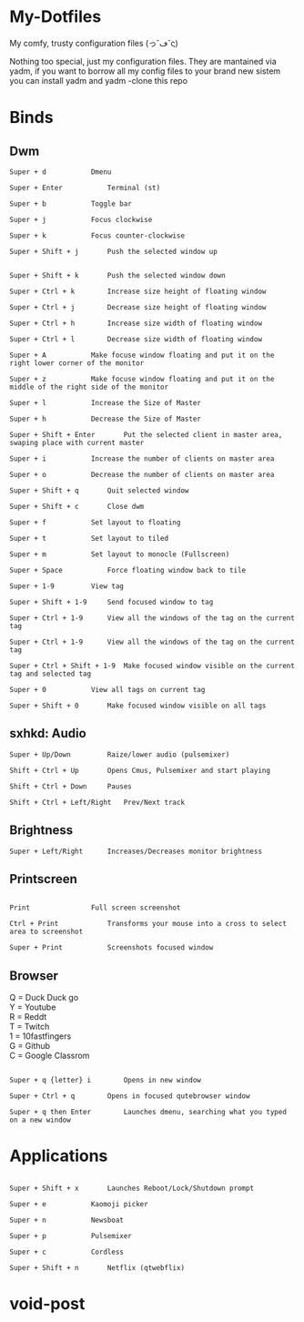 # My-Dotfiles
My comfy, trusty configuration files (っ˘ڡ˘ς)

Nothing too special, just my configuration files. They are mantained via yadm, if you want to borrow all my config files to your brand new sistem you can install yadm and yadm -clone this repo

# Binds

## Dwm 
```
Super + d		    Dmenu

Super + Enter		    Terminal (st)

Super + b		    Toggle bar

Super + j		    Focus clockwise

Super + k		    Focus counter-clockwise

Super + Shift + j	    Push the selected window up 


Super + Shift + k	    Push the selected window down  

Super + Ctrl + k	    Increase size height of floating window  

Super + Ctrl + j	    Decrease size height of floating window  

Super + Ctrl + h	    Increase size width of floating window  

Super + Ctrl + l	    Decrease size width of floating window  

Super + A		    Make focuse window floating and put it on the right lower corner of the monitor

Super + z		    Make focuse window floating and put it on the middle of the right side of the monitor

Super + l		    Increase the Size of Master

Super + h		    Decrease the Size of Master

Super + Shift + Enter	    Put the selected client in master area, swaping place with current master

Super + i		    Increase the number of clients on master area

Super + o		    Decrease the number of clients on master area

Super + Shift + q	    Quit selected window

Super + Shift + c	    Close dwm

Super + f		    Set layout to floating

Super + t		    Set layout to tiled

Super +	m		    Set layout to monocle (Fullscreen)

Super + Space		    Force floating window back to tile

Super + 1-9		    View tag

Super + Shift + 1-9	    Send focused window to tag

Super + Ctrl + 1-9	    View all the windows of the tag on the current tag

Super + Ctrl + 1-9	    View all the windows of the tag on the current tag

Super + Ctrl + Shift + 1-9  Make focused window visible on the current tag and selected tag

Super + 0		    View all tags on current tag

Super + Shift + 0	    Make focused window visible on all tags

```

## sxhkd: Audio

```
Super + Up/Down		    Raize/lower audio (pulsemixer)

Shift + Ctrl + Up	    Opens Cmus, Pulsemixer and start playing

Shift + Ctrl + Down	    Pauses 

Shift + Ctrl + Left/Right   Prev/Next track

```

## Brightness

```
Super + Left/Right	    Increases/Decreases monitor brightness

```

## Printscreen

```

Print			    Full screen screenshot

Ctrl + Print		    Transforms your mouse into a cross to select area to screenshot

Super + Print		    Screenshots focused window

```

## Browser

Q = Duck Duck go                      
Y = Youtube			      
R = Reddt			      
T = Twitch			      
1 = 10fastfingers		      
G = Github                            
C = Google Classrom                   

```

Super + q {letter} i	    Opens in new window

Super + Ctrl + q	    Opens in focused qutebrowser window

Super + q then Enter	    Launches dmenu, searching what you typed on a new window

```

# Applications

```

Super + Shift + x	    Launches Reboot/Lock/Shutdown prompt

Super + e		    Kaomoji picker

Super + n		    Newsboat

Super + p		    Pulsemixer

Super + c		    Cordless

Super + Shift + n	    Netflix (qtwebflix)

```
# void-post
